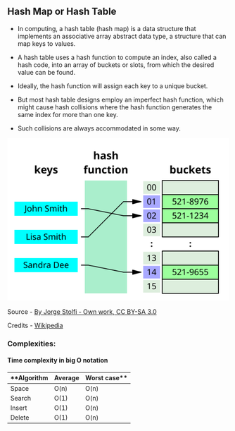 ## Hash Map or Hash Table

- In computing, a hash table (hash map) is a data structure that implements an associative array abstract
data type, a structure that can map keys to values.

- A hash table uses a hash function to compute an index, also called a hash code, into an array of buckets
or slots, from which the desired value can be found.

- Ideally, the hash function will assign each key to a unique bucket.

- But most hash table designs employ an imperfect hash function, which might cause hash collisions
where the hash function generates the same index for more than one key. 

- Such collisions are always accommodated in some way.

![](images/hash-table.svg)

Source - [By Jorge Stolfi - Own work, CC BY-SA 3.0](https://commons.wikimedia.org/w/index.php?curid=6471238)

Credits - [Wikipedia](https://en.wikipedia.org/wiki/Hash_table)

### Complexities:

#### Time complexity in big O notation

|**Algorithm|  Average     | Worst case** |
|-----------|--------------|--------------|
|Space		| O(n)         | O(n)|
|Search		| O(1)	       | O(n)|
|Insert		| O(1)	       | O(n)|
|Delete		| O(1)	       | O(n)|